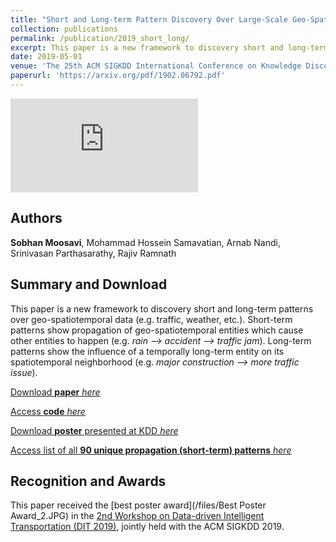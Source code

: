 ```yaml
---
title: "Short and Long-term Pattern Discovery Over Large-Scale Geo-Spatiotemporal Data"
collection: publications
permalink: /publication/2019_short_long/
excerpt: This paper is a new framework to discovery short and long-term patterns over geo-spatiotemporal data (e.g. traffic, weather, etc.). Short-term patterns show propagation of geo-spatiotemporal entities which cause other entities to happen (e.g. _rain --> accident --> traffic jam_). Long-term patterns show the influence of a temporally long-term entity on its spatiotemporal neighborhood (e.g. _major construction --> more traffic issue_).  
date: 2019-05-01
venue: 'The 25th ACM SIGKDD International Conference on Knowledge Discovery and Data Mining (SIGKDD 2019). (Anchorage, AK)'
paperurl: 'https://arxiv.org/pdf/1902.06792.pdf'
---
```


<iframe src="https://www.youtube.com/embed/FhWO_uTf2Ho" frameborder="0" allow="autoplay; encrypted-media" allowfullscreen></iframe>
<br>

## Authors 
__Sobhan Moosavi__, Mohammad Hossein Samavatian, Arnab Nandi, Srinivasan Parthasarathy, Rajiv Ramnath

## Summary and Download 
This paper is a new framework to discovery short and long-term patterns over geo-spatiotemporal data (e.g. traffic, weather, etc.). Short-term patterns show propagation of geo-spatiotemporal entities which cause other entities to happen (e.g. _rain --> accident --> traffic jam_). Long-term patterns show the influence of a temporally long-term entity on its spatiotemporal neighborhood (e.g. _major construction --> more traffic issue_). 

[Download __paper__ _here_](https://arxiv.org/pdf/1902.06792.pdf)

[Access __code__ _here_](https://github.com/sobhan-moosavi/ShortLongTerm)

<!--[Watch the __promotional video__ _here_](https://www.youtube.com/watch?v=FhWO_uTf2Ho) -->

[Download __poster__ presented at KDD _here_](/files/KDD2019-SobhanMoosavi-Poster.pdf)

[Access list of all __90 unique propagation (short-term) patterns__ _here_](https://github.com/sobhan-moosavi/ShortLongTerm/tree/master/files/All_Short_Term_Patterns.pdf)

## Recognition and Awards
This paper received the [best poster award](/files/Best Poster Award_2.JPG) in the [2nd Workshop on Data-driven Intelligent Transportation (DIT 2019)](http://dm.ist.psu.edu/dit2019/), jointly held with the ACM SIGKDD 2019. 